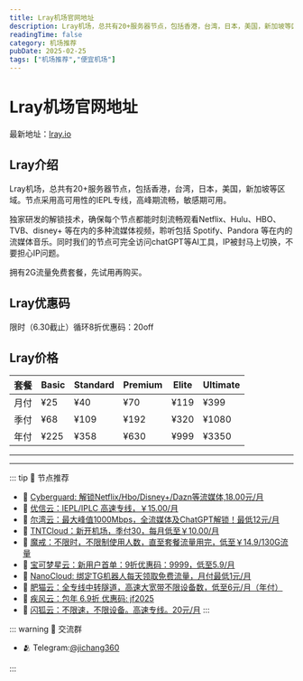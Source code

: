 ```yaml
---
title: Lray机场官网地址
description: Lray机场，总共有20+服务器节点，包括香港，台湾，日本，美国，新加坡等区域。节点采用高可用性的IEPL专线，高峰期流畅，敏感期可用。
readingTime: false
category: 机场推荐
pubDate: 2025-02-25
tags: ["机场推荐","便宜机场"]
---
```


# Lray机场官网地址

最新地址：[lray.io](https://a.suola.link/youxinyun)

## Lray介绍

Lray机场，总共有20+服务器节点，包括香港，台湾，日本，美国，新加坡等区域。节点采用高可用性的IEPL专线，高峰期流畅，敏感期可用。

独家研发的解锁技术，确保每个节点都能时刻流畅观看Netflix、Hulu、HBO、TVB、disney+ 等在内的多种流媒体视频，聆听包括 Spotify、Pandora 等在内的流媒体音乐。同时我们的节点可完全访问chatGPT等AI工具，IP被封马上切换，不要担心IP问题。

拥有2G流量免费套餐，先试用再购买。

## Lray优惠码

限时（6.30截止）循环8折优惠码：20off

## Lray价格

|套餐|Basic|Standard|Premium|Elite|Ultimate|
|----|----|----|----|----|----|
|月付|¥25|¥40|¥70|¥119|¥399|
|季付|¥68|¥109|¥192|¥320|¥1080|
|年付|¥225|¥358|¥630|¥999|¥3350|

---------
---------

::: tip 🎉 节点推荐
- 🚀 [Cyberguard: 解锁Netflix/Hbo/Disney+/Dazn等流媒体,18.00元/月](https://www.cyberguard.best/#/register?code=XsreC0T5)<br>
- 🚀 [优信云：IEPL/IPLC 高速专线，￥15.00/月](https://www.优信云.com/#/register?code=JRtE5uIV)<br>
- 🚀 [尔湾云：最大峰值1000Mbps，全流媒体及ChatGPT解锁！最低12元/月](https://erwan6.net/auth/register?code=BoObCd)<br>
- 🚀 [TNTCloud：新开机场，季付30，每月低至￥10.00/月](https://haibing822.tntvipaff.cc/#/register?code=GtjJVgml)<br>
- 🚀 [魔戒：不限时，不限制使用人数，直至套餐流量用完，低至￥14.9/130G流量](https://mojie.app/#/register?code=sSdtPtLo)<br>
- 🚀 [宝可梦星云：新用户首单：9折优惠码：9999，低至5.9/月 ](https://love.521pokemon.com/register?code=56ERkkxp)<br>
- 🚀 [NanoCloud: 绑定TG机器人每天领取免费流量，月付最低1元/月](https://edu.uodoo.bid/auth/register?code=JMiOQDHf)<br>
- 🚀 [肥猫云：全专线中转隧道，高速大宽带不限设备数，低至6元/月（年付）](https://fchb1188.fcvipaff.cc/register?aff=X1vZd2wf)<br>
- 🚀 [疾风云：包年 6.9折 优惠码: jf2025](https://homes.tr25.cn?code=ReCm)<br>
- 🚀 [闪狐云：不限速，不限设备。高速专线。20元/月](https://inv02.ffaff.cc/register?aff=WQApz2pv)
:::

::: warning  💬 交流群

- 🫂 Telegram:[@jichang360](https://t.me/jichang360)

:::
